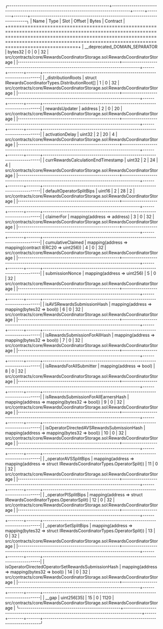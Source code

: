 
╭----------------------------------------------------+---------------------------------------------------------------------------------------+------+--------+-------+----------------------------------------------------------------------------╮
| Name                                               | Type                                                                                  | Slot | Offset | Bytes | Contract                                                                   |
+=================================================================================================================================================================================================================================================+
| __deprecated_DOMAIN_SEPARATOR                      | bytes32                                                                               | 0    | 0      | 32    | src/contracts/core/RewardsCoordinatorStorage.sol:RewardsCoordinatorStorage |
|----------------------------------------------------+---------------------------------------------------------------------------------------+------+--------+-------+----------------------------------------------------------------------------|
| _distributionRoots                                 | struct IRewardsCoordinatorTypes.DistributionRoot[]                                    | 1    | 0      | 32    | src/contracts/core/RewardsCoordinatorStorage.sol:RewardsCoordinatorStorage |
|----------------------------------------------------+---------------------------------------------------------------------------------------+------+--------+-------+----------------------------------------------------------------------------|
| rewardsUpdater                                     | address                                                                               | 2    | 0      | 20    | src/contracts/core/RewardsCoordinatorStorage.sol:RewardsCoordinatorStorage |
|----------------------------------------------------+---------------------------------------------------------------------------------------+------+--------+-------+----------------------------------------------------------------------------|
| activationDelay                                    | uint32                                                                                | 2    | 20     | 4     | src/contracts/core/RewardsCoordinatorStorage.sol:RewardsCoordinatorStorage |
|----------------------------------------------------+---------------------------------------------------------------------------------------+------+--------+-------+----------------------------------------------------------------------------|
| currRewardsCalculationEndTimestamp                 | uint32                                                                                | 2    | 24     | 4     | src/contracts/core/RewardsCoordinatorStorage.sol:RewardsCoordinatorStorage |
|----------------------------------------------------+---------------------------------------------------------------------------------------+------+--------+-------+----------------------------------------------------------------------------|
| defaultOperatorSplitBips                           | uint16                                                                                | 2    | 28     | 2     | src/contracts/core/RewardsCoordinatorStorage.sol:RewardsCoordinatorStorage |
|----------------------------------------------------+---------------------------------------------------------------------------------------+------+--------+-------+----------------------------------------------------------------------------|
| claimerFor                                         | mapping(address => address)                                                           | 3    | 0      | 32    | src/contracts/core/RewardsCoordinatorStorage.sol:RewardsCoordinatorStorage |
|----------------------------------------------------+---------------------------------------------------------------------------------------+------+--------+-------+----------------------------------------------------------------------------|
| cumulativeClaimed                                  | mapping(address => mapping(contract IERC20 => uint256))                               | 4    | 0      | 32    | src/contracts/core/RewardsCoordinatorStorage.sol:RewardsCoordinatorStorage |
|----------------------------------------------------+---------------------------------------------------------------------------------------+------+--------+-------+----------------------------------------------------------------------------|
| submissionNonce                                    | mapping(address => uint256)                                                           | 5    | 0      | 32    | src/contracts/core/RewardsCoordinatorStorage.sol:RewardsCoordinatorStorage |
|----------------------------------------------------+---------------------------------------------------------------------------------------+------+--------+-------+----------------------------------------------------------------------------|
| isAVSRewardsSubmissionHash                         | mapping(address => mapping(bytes32 => bool))                                          | 6    | 0      | 32    | src/contracts/core/RewardsCoordinatorStorage.sol:RewardsCoordinatorStorage |
|----------------------------------------------------+---------------------------------------------------------------------------------------+------+--------+-------+----------------------------------------------------------------------------|
| isRewardsSubmissionForAllHash                      | mapping(address => mapping(bytes32 => bool))                                          | 7    | 0      | 32    | src/contracts/core/RewardsCoordinatorStorage.sol:RewardsCoordinatorStorage |
|----------------------------------------------------+---------------------------------------------------------------------------------------+------+--------+-------+----------------------------------------------------------------------------|
| isRewardsForAllSubmitter                           | mapping(address => bool)                                                              | 8    | 0      | 32    | src/contracts/core/RewardsCoordinatorStorage.sol:RewardsCoordinatorStorage |
|----------------------------------------------------+---------------------------------------------------------------------------------------+------+--------+-------+----------------------------------------------------------------------------|
| isRewardsSubmissionForAllEarnersHash               | mapping(address => mapping(bytes32 => bool))                                          | 9    | 0      | 32    | src/contracts/core/RewardsCoordinatorStorage.sol:RewardsCoordinatorStorage |
|----------------------------------------------------+---------------------------------------------------------------------------------------+------+--------+-------+----------------------------------------------------------------------------|
| isOperatorDirectedAVSRewardsSubmissionHash         | mapping(address => mapping(bytes32 => bool))                                          | 10   | 0      | 32    | src/contracts/core/RewardsCoordinatorStorage.sol:RewardsCoordinatorStorage |
|----------------------------------------------------+---------------------------------------------------------------------------------------+------+--------+-------+----------------------------------------------------------------------------|
| _operatorAVSSplitBips                              | mapping(address => mapping(address => struct IRewardsCoordinatorTypes.OperatorSplit)) | 11   | 0      | 32    | src/contracts/core/RewardsCoordinatorStorage.sol:RewardsCoordinatorStorage |
|----------------------------------------------------+---------------------------------------------------------------------------------------+------+--------+-------+----------------------------------------------------------------------------|
| _operatorPISplitBips                               | mapping(address => struct IRewardsCoordinatorTypes.OperatorSplit)                     | 12   | 0      | 32    | src/contracts/core/RewardsCoordinatorStorage.sol:RewardsCoordinatorStorage |
|----------------------------------------------------+---------------------------------------------------------------------------------------+------+--------+-------+----------------------------------------------------------------------------|
| _operatorSetSplitBips                              | mapping(address => mapping(bytes32 => struct IRewardsCoordinatorTypes.OperatorSplit)) | 13   | 0      | 32    | src/contracts/core/RewardsCoordinatorStorage.sol:RewardsCoordinatorStorage |
|----------------------------------------------------+---------------------------------------------------------------------------------------+------+--------+-------+----------------------------------------------------------------------------|
| isOperatorDirectedOperatorSetRewardsSubmissionHash | mapping(address => mapping(bytes32 => bool))                                          | 14   | 0      | 32    | src/contracts/core/RewardsCoordinatorStorage.sol:RewardsCoordinatorStorage |
|----------------------------------------------------+---------------------------------------------------------------------------------------+------+--------+-------+----------------------------------------------------------------------------|
| __gap                                              | uint256[35]                                                                           | 15   | 0      | 1120  | src/contracts/core/RewardsCoordinatorStorage.sol:RewardsCoordinatorStorage |
╰----------------------------------------------------+---------------------------------------------------------------------------------------+------+--------+-------+----------------------------------------------------------------------------╯

